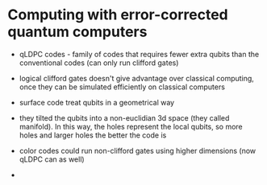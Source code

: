 # Computing with error-corrected quantum computers

* qLDPC codes - family of codes that requires fewer extra qubits than the conventional codes (can only run clifford gates)

* logical clifford gates doesn't give advantage over classical computing, once they can be simulated efficiently on classical computers

* surface code treat qubits in a geometrical way

* they tilted the qubits into a non-euclidian 3d space (they called manifold). In this way, the holes represent the local qubits, so more holes and larger holes the better the code is

*  color codes could run non-clifford gates using higher dimensions (now qLDPC can as well)

* 


